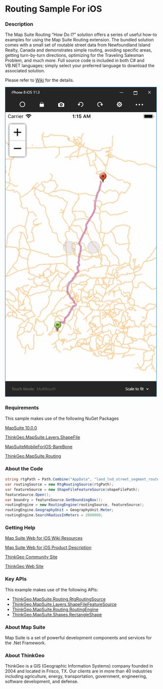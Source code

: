 # Routing Sample For iOS

### Description


The Map Suite Routing “How Do I?” solution offers a series of useful how-to examples for using the Map Suite Routing extension. The bundled solution comes with a small set of routable street data from Newfoundland Island Realty, Canada and demonstrates simple routing, avoiding specific areas, getting turn-by-turn directions, optimizing for the Traveling Salesman Problem, and much more. Full source code is included in both C# and VB.NET languages; simply select your preferred language to download the associated solution.

Please refer to [Wiki](http://wiki.thinkgeo.com/wiki/map_suite_mobile_for_iOS) for the details.

![Screenshot](https://github.com/ThinkGeo/RoutingSample-ForiOS/blob/master/ScreenShot.png)

### Requirements
This sample makes use of the following NuGet Packages

[MapSuite 10.0.0](https://www.nuget.org/packages?q=ThinkGeo)

[ThinkGeo.MapSuite.Layers.ShapeFile](https://www.nuget.org/packages/ThinkGeo.MapSuite.Layers.ShapeFile/11.0.0-beta008)

[MapSuiteMobileForiOS-BareBone](https://www.nuget.org/packages/MapSuiteMobileForiOS-BareBone/11.0.0-beta037)

[ThinkGeo.MapSuite.Routing](https://www.nuget.org/packages/ThinkGeo.MapSuite.Routing/11.0.0-beta012)

### About the Code
```csharp
string rtgPath = Path.Combine("AppData", "land_lnd_street_segment_route.rtg");
var routingSource = new RtgRoutingSource(rtgPath);
var featureSource = new ShapeFileFeatureSource(shapeFilePath);
featureSource.Open();
var boundry = featureSource.GetBoundingBox();
routingEngine = new RoutingEngine(routingSource, featureSource);
routingEngine.GeographyUnit = GeographyUnit.Meter;
routingEngine.SearchRadiusInMeters = 2000000;
```
### Getting Help

[Map Suite Web for iOS Wiki Resources](http://wiki.thinkgeo.com/wiki/map_suite_mobile_for_iOS)

[Map Suite Web for iOS Product Description](https://thinkgeo.com/mobile)

[ThinkGeo Community Site](http://community.thinkgeo.com/)

[ThinkGeo Web Site](http://www.thinkgeo.com)

### Key APIs
This example makes use of the following APIs:

- [ThinkGeo.MapSuite.Routing.RtgRoutingSource](http://wiki.thinkgeo.com/wiki/api/thinkgeo.mapsuite.routing.rtgroutingsource)
- [ThinkGeo.MapSuite.Layers.ShapeFileFeatureSource](http://wiki.thinkgeo.com/wiki/api/thinkgeo.mapsuite.layers.shapefilefeaturesource)
- [ThinkGeo.MapSuite.Routing.RoutingEngine](http://wiki.thinkgeo.com/wiki/api/thinkgeo.mapsuite.routing.routingengine)
- [ThinkGeo.MapSuite.Shapes.RectangleShape](http://wiki.thinkgeo.com/wiki/api/thinkgeo.mapsuite.shapes.rectangleshape)

### About Map Suite
Map Suite is a set of powerful development components and services for the .Net Framework.

### About ThinkGeo
ThinkGeo is a GIS (Geographic Information Systems) company founded in 2004 and located in Frisco, TX. Our clients are in more than 40 industries including agriculture, energy, transportation, government, engineering, software development, and defense.
